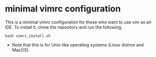 # minimal vimrc configuration
This is a minimal vimrc configuration for those who want to use vim as an IDE.
To install it, clone the repository and run the following,

```
bash vimrc_install.sh
```

* Note that this is for Unix-like operating systems (Linux distros and MacOS).
